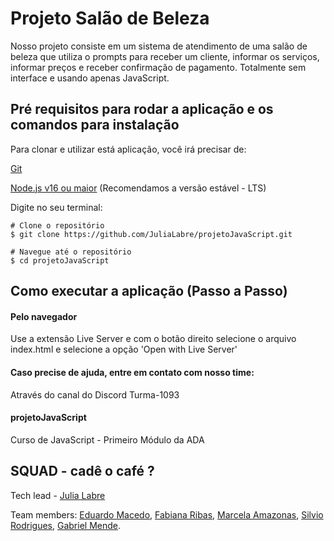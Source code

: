 # Projeto Salão de Beleza

Nosso projeto consiste em um sistema de atendimento de uma salão de beleza que utiliza o prompts para receber um cliente, informar os serviços, informar preços e receber confirmação de pagamento. Totalmente sem interface e usando apenas JavaScript.

## Pré requisitos para rodar a aplicação e os comandos para instalação

Para clonar e utilizar está aplicação, você irá precisar de:

[Git](https://git-scm.com/)

[Node.js v16 ou maior](https://nodejs.org/en)
(Recomendamos a versão estável - LTS)

Digite no seu terminal:

```
# Clone o repositório
$ git clone https://github.com/JuliaLabre/projetoJavaScript.git

# Navegue até o repositório
$ cd projetoJavaScript

```

## Como executar a aplicação (Passo a Passo)

#### Pelo navegador

Use a extensão Live Server e com o botão direito selecione o arquivo index.html e selecione a opção 'Open with Live Server'

#### Caso precise de ajuda, entre em contato com nosso time:

Através do canal do Discord Turma-1093

#### projetoJavaScript

Curso de JavaScript - Primeiro Módulo da ADA

## SQUAD - cadê o café ?

Tech lead - [Julia Labre](https://github.com/JuliaLabre)

Team members:
[Eduardo Macedo](https://github.com/eduardo-assimo),
[Fabiana Ribas](https://github.com/FabianaRibas),
[Marcela Amazonas](https://github.com/marcellaamazonas),
[Silvio Rodrigues](https://github.com/SilvioRC),
[Gabriel Mende](https://github.com/Mendezada).

